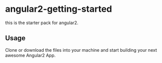 # angular2-getting-started
this is the starter pack for angular2.

## Usage

Clone or download the files into your machine and start building your next awesome Angular2 App.
